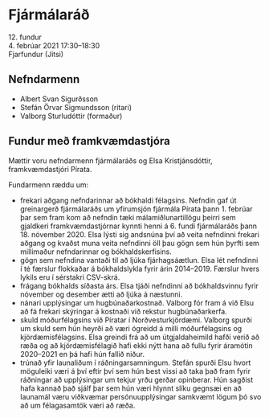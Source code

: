 # Fjármálaráð

12\. fundur  
4\. febrúar 2021 17:30–18:30  
Fjarfundur (Jitsi)

## Nefndarmenn

* Albert Svan Sigurðsson
* Stefán Örvar Sigmundsson (ritari)
* Valborg Sturludóttir (formaður)

## Fundur með framkvæmdastjóra

Mættir voru nefndarmenn fjármálaráðs og Elsa Kristjánsdóttir, framkvæmdastjóri Pírata.

Fundarmenn ræddu um:

* frekari aðgang nefndarinnar að bókhaldi félagsins. Nefndin gaf út greinargerð fjármálaráðs um yfirumsjón fjármála Pírata þann 1. febrúar þar sem fram kom að nefndin tæki málamiðlunartillögu þeirri sem gjaldkeri framkvæmdastjórnar kynnti henni á 6. fundi fjármálaráðs þann 18. nóvember 2020. Elsa lýsti sig andsnúna því að veita nefndinni frekari aðgang og kvaðst muna veita nefndinni öll þau gögn sem hún þyrfti sem millimaður nefndarinnar og bókhaldskerfisins.
* gögn sem nefndina vantaði til að ljúka fjárhagsáætlun. Elsa lét nefndinni í té færslur flokkaðar á bókhaldslykla fyrir árin 2014–2019. Færslur hvers lykils eru í sérstakri CSV-skrá.
* frágang bókhalds síðasta árs. Elsa tjáði nefndinni að bókhaldsvinnu fyrir nóvember og desember ætti að ljúka á næstunni.
* nánari upplýsingar um hugbúnaðarkostnað. Valborg fór fram á við Elsu að fá frekari skýringar á kostnaði við rekstur hugbúnaðarkerfa.
* skuld móðurfélagsins við Píratar í Norðvesturkjördæmi. Valborg spurði um skuld sem hún heyrði að væri ógreidd á milli móðurfélagsins og kjördæmisfélagsins. Elsa greindi frá að um útgjaldaheimild hafði verið að ræða og að kjördæmisfélagið hafi ekki nýtt hana að fullu fyrir áramótin 2020–2021 en þá hafi hún fallið niður.
* trúnað yfir launaliðum í ráðningarsamningum. Stefán spurði Elsu hvort möguleiki væri á því eftir því sem hún best vissi að taka það fram fyrir ráðningar að upplýsingar um tekjur yrðu gerðar opinberar. Hún sagðist hafa kannað það sjálf þar sem hún væri hlynnt slíku gegnsæi en að launamál væru viðkvæmar persónuupplýsingar samkvæmt lögum þó svo að um félagasamtök væri að ræða.